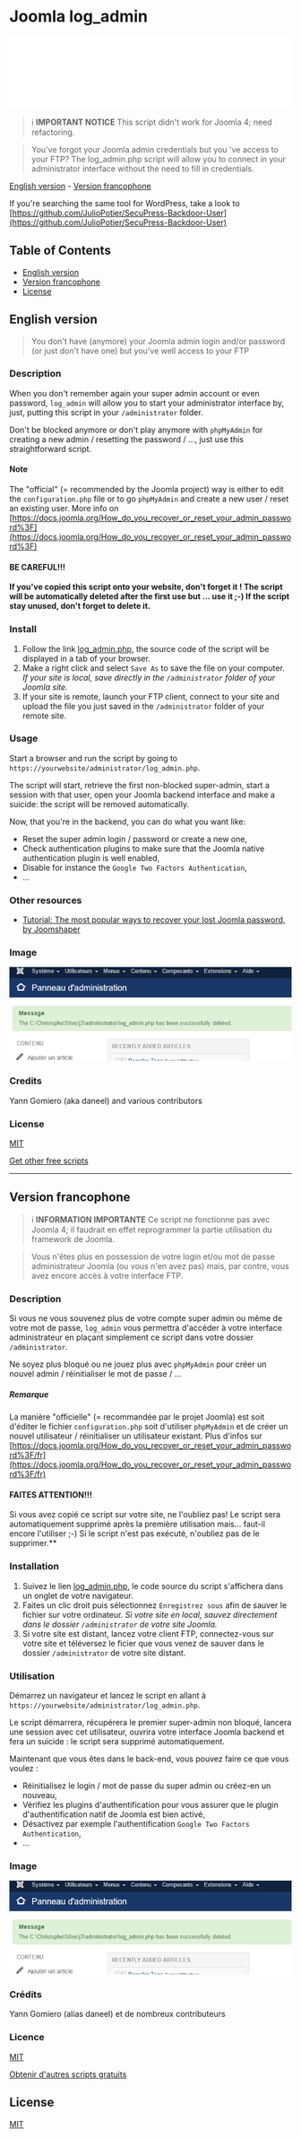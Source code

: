 # Joomla log_admin

![banner](./banner.svg)

> ℹ️ **IMPORTANT NOTICE**  This script didn't work for Joomla 4; need refactoring.

> You've forgot your Joomla admin credentials but you 've access to your FTP? The log_admin.php script will allow you to connect in your administrator interface without the need to fill in credentials.

[English version](#english-version) - [Version francophone](#version-francophone)

If you're searching the same tool for WordPress, take a look to [https://github.com/JulioPotier/SecuPress-Backdoor-User](https://github.com/JulioPotier/SecuPress-Backdoor-User)

## Table of Contents

- [English version](#english-version)
- [Version francophone](#version-francophone)
- [License](#license)

## English version

> You don't have (anymore) your Joomla admin login and/or password (or just don't have one) but you've well access to your FTP

### Description

When you don't remember again your super admin account or even password, `log_admin` will allow you to start your administrator interface by, just, putting this script in your `/administrator` folder.

Don't be blocked anymore or don't play anymore with `phpMyAdmin` for creating a new admin / resetting the password / ..., just use this straightforward script.

#### Note

The "official" (= recommended by the Joomla project) way is either to edit the `configuration.php` file or to go `phpMyAdmin` and create a new user / reset an existing user. More info on [https://docs.joomla.org/How_do_you_recover_or_reset_your_admin_password%3F](https://docs.joomla.org/How_do_you_recover_or_reset_your_admin_password%3F)

#### BE CAREFUL!!!

**If you've copied this script onto your website, don't forget it ! The script will be automatically deleted after the first use but ... use it ;-) If the script stay unused, don't forget to delete it.**

### Install

1. Follow the link [log_admin.php](https://raw.githubusercontent.com/cavo789/joomla_log_admin/master/log_admin.php), the source code of the script will be displayed in a tab of your browser.
2. Make a right click and select `Save As` to save the file on your computer. *If your site is local, save directly in the `/administrator` folder of your Joomla site.*
3. If your site is remote, launch your FTP client, connect to your site and upload the file you just saved in the `/administrator` folder of your remote site.

### Usage

Start a browser and run the script by going to `https://yourwebsite/administrator/log_admin.php`.

The script will start, retrieve the first non-blocked super-admin, start a session with that user, open your Joomla backend interface and make a suicide: the script will be removed automatically.

Now, that you're in the backend, you can do what you want like:

- Reset the super admin login / password or create a new one,
- Check authentication plugins to make sure that the Joomla native authentication plugin is well enabled,
- Disable for instance the `Google Two Factors Authentication`,
- ...

### Other resources

- [Tutorial: The most popular ways to recover your lost Joomla password, by Joomshaper](https://www.joomshaper.com/blog/the-most-popular-ways-to-recover-your-lost-joomla-password)

### Image

![Joomla log_admin](result.png)

### Credits

Yann Gomiero (aka daneel) and various contributors

### License

[MIT](LICENSE)

[Get other free scripts](https://github.com/cavo789/joomla_free)

---

## Version francophone

> ℹ️ **INFORMATION IMPORTANTE**  Ce script ne fonctionne pas avec Joomla 4; il faudrait en effet reprogrammer la partie utilisation du framework de Joomla.

> Vous n'êtes plus en possession de votre login et/ou mot de passe administrateur Joomla (ou vous n'en avez pas) mais, par contre, vous avez encore accès à votre interface FTP.

### Description

Si vous ne vous souvenez plus de votre compte super admin ou même de votre mot de passe, `log_admin` vous permettra d'accéder à votre interface administrateur en plaçant simplement ce script dans votre dossier `/administrator`.

Ne soyez plus bloqué ou ne jouez plus avec `phpMyAdmin` pour créer un nouvel admin / réinitialiser le mot de passe / ...

##### Remarque

La manière "officielle" (= recommandée par le projet Joomla) est soit d'éditer le fichier `configuration.php` soit d'utiliser `phpMyAdmin` et de créer un nouvel utilisateur / réinitialiser un utilisateur existant. Plus d'infos sur [https://docs.joomla.org/How_do_you_recover_or_reset_your_admin_password%3F/fr](https://docs.joomla.org/How_do_you_recover_or_reset_your_admin_password%3F/fr)

#### FAITES ATTENTION!!!

Si vous avez copié ce script sur votre site, ne l'oubliez pas! Le script sera automatiquement supprimé après la première utilisation mais... faut-il encore l'utiliser ;-) Si le script n'est pas exécuté, n'oubliez pas de le supprimer.\*\*

### Installation

1. Suivez le lien [log_admin.php](https://raw.githubusercontent.com/cavo789/joomla_log_admin/master/log_admin.php), le code source du script s'affichera dans un onglet de votre navigateur.
2. Faites un clic droit puis sélectionnez `Enregistrez sous` afin de sauver le fichier sur votre ordinateur. *Si votre site en local, sauvez directement dans le dossier `/administrator` de votre site Joomla.*
3. Si votre site est distant, lancez votre client FTP, connectez-vous sur votre site et téléversez le ficier que vous venez de sauver dans le dossier `/administrator` de votre site distant.

### Utilisation

Démarrez un navigateur et lancez le script en allant à `https://yourwebsite/administrator/log_admin.php`.

Le script démarrera, récupérera le premier super-admin non bloqué, lancera une session avec cet utilisateur, ouvrira votre interface Joomla backend et fera un suicide : le script sera supprimé automatiquement.

Maintenant que vous êtes dans le back-end, vous pouvez faire ce que vous voulez :

- Réinitialisez le login / mot de passe du super admin ou créez-en un nouveau,
- Vérifiez les plugins d'authentification pour vous assurer que le plugin d'authentification natif de Joomla est bien activé,
- Désactivez par exemple l'authentification `Google Two Factors Authentication`,
- ...

### Image

![Joomla log_admin](result.png)

### Crédits

Yann Gomiero (alias daneel) et de nombreux contributeurs

### Licence

[MIT](LICENSE)

[Obtenir d'autres scripts gratuits](https://github.com/cavo789/joomla_free)

## License

[MIT](LICENSE)
